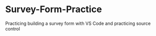 # Survey-Form-Practice
Practicing building a survey form with VS Code and practicing source control
